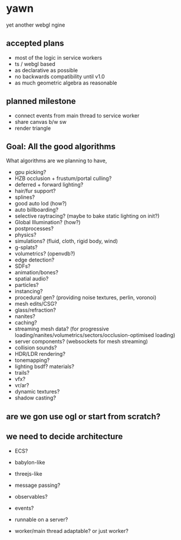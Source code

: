 # yawn
yet another webgl ngine

## accepted plans
- most of the logic in service workers
- ts / webgl based
- as declarative as possible
- no backwards compatibility until v1.0
- as much geometric algebra as reasonable

## planned milestone

- connect events from main thread to service worker
- share canvas b/w sw
- render triangle

## Goal: All the good algorithms
What algorithms are we planning to have,
- gpu picking?
- HZB occlusion + frustum/portal culling?
- deferred + forward lighting?
- hair/fur support?
- splines?
- good auto lod (how?)
- auto billboarding?
- selective raytracing? (maybe to bake static lighting on init?)
- Global Illumination? (how?)
- postprocesses?
- physics?
- simulations? (fluid, cloth, rigid body, wind)
- g-splats?
- volumetrics? (openvdb?)
- edge detection?
- SDFs?
- animation/bones?
- spatial audio?
- particles?
- instancing?
- procedural gen? (providing noise textures, perlin, voronoi)
- mesh edits/CSG?
- glass/refraction?
- nanites?
- caching?
- streaming mesh data? (for progressive loading/nanites/volumetrics/sectors/occlusion-optimised loading)
- server components? (websockets for mesh streaming)
- collision sounds?
- HDR/LDR rendering?
- tonemapping?
- lighting bsdf? materials?
- trails?
- vfx?
- vr/ar?
- dynamic textures?
- shadow casting?

## are we gon use ogl or start from scratch?

## we need to decide architecture
- ECS?
- babylon-like
- threejs-like

- message passing?
- observables?
- events?
- runnable on a server?
- worker/main thread adaptable? or just worker?